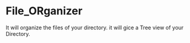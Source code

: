 # File_ORganizer
It will organize the files of your directory.
it will gice a Tree view of your Directory.
